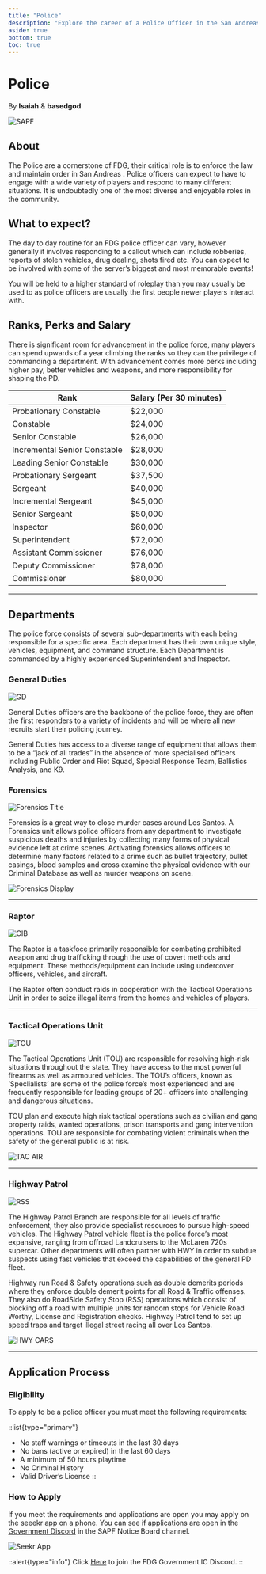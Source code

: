 ```yaml
---
title: "Police"
description: "Explore the career of a Police Officer in the San Andreas Police Force, understand the eligibility requires and learn how to apply!"
aside: true
bottom: true
toc: true
---
```


# Police

By **Isaiah** & **basedgod**

![SAPF](https://i.imgur.com/jp7MNSS.png)


## About
The Police are a cornerstone of FDG, their critical role is to enforce the law and maintain order in San Andreas . Police officers can expect to have to engage with a wide variety of players and respond to many different situations. It is undoubtedly one of the most diverse and enjoyable roles in the community.  

## What to expect? 
The day to day routine for an FDG police officer can vary, however generally it involves responding to a callout which can include robberies, reports of stolen vehicles, drug dealing, shots fired etc. You can expect to be involved with some of the server’s biggest and most memorable events!

You will be held to a higher standard of roleplay than you may usually be used to as police officers are usually the first people newer players interact with. 

## Ranks, Perks and Salary

There is significant room for advancement in the police force, many players can spend upwards of a year climbing the ranks so they can the privilege of commanding a department. With advancement comes more perks including higher pay, better vehicles and weapons, and more responsibility for shaping the PD. 

| **Rank** | **Salary (Per 30 minutes)**  |
|----------|------------------------------|
Probationary Constable | $22,000 
Constable | $24,000
Senior Constable | $26,000
Incremental Senior Constable | $28,000
Leading Senior Constable | $30,000
Probationary Sergeant | $37,500
Sergeant | $40,000
Incremental Sergeant |$45,000
Senior Sergeant | $50,000
Inspector | $60,000
Superintendent | $72,000
Assistant Commissioner | $76,000
Deputy Commissioner | $78,000
Commissioner | $80,000

---

## Departments
The police force consists of several sub-departments with each being responsible for a specific area. Each department has their own unique style, vehicles, equipment, and command structure. Each Department is commanded by a highly experienced Superintendent and Inspector.


### General Duties
![GD](https://i.imgur.com/Ry1Mi6y.png)

General Duties officers are the backbone of the police force, they are often the first responders to a variety of incidents and will be where all new recruits start their policing journey. 

General Duties has access to a diverse range of equipment that allows them to be a “jack of all trades” in the absence of more specialised officers including Public Order and Riot Squad, Special Response Team, Ballistics Analysis, and K9.


### Forensics
![Forensics Title](https://i.imgur.com/Rkp0urL.png)

Forensics is a great way to close murder cases around Los Santos. A Forensics unit allows police officers from any department to investigate suspicious deaths and injuries by collecting many forms of physical evidence left at crime scenes. Activating forensics allows officers to determine many factors related to a crime such as bullet trajectory, bullet casings, blood samples and cross examine the physical evidence with our Criminal Database as well as murder weapons on scene. 

![Forensics Display](https://i.imgur.com/XcKX76i.png)

---


### Raptor

![CIB](https://i.imgur.com/mJBBQMH.png)

The Raptor is a taskfoce primarily responsible for combating prohibited weapon and drug trafficking through the use of covert methods and equipment. These methods/equipment can include using undercover officers, vehicles, and aircraft.

The Raptor often conduct raids in cooperation with the Tactical Operations Unit in order to seize illegal items from the homes and vehicles of players. 

---


### Tactical Operations Unit

![TOU](https://i.imgur.com/Uh1AXWv.png)

The Tactical Operations Unit (TOU) are responsible for resolving high-risk situations throughout the state. They have access to the most powerful firearms as well as armoured vehicles. The TOU’s officers, known as ‘Speclialists’ are some of the police force’s most experienced and are frequently responsible for leading groups of 20+ officers into challenging and dangerous situations. 

TOU plan and execute high risk tactical operations such as civilian and gang property raids, wanted operations, prison transports and gang intervention operations. TOU are responsible for combating violent criminals when the safety of the general public is at risk.

![TAC AIR](https://i.imgur.com/d6a91FZ.png)

---


### Highway Patrol

![RSS](https://i.imgur.com/SalAOy5.png)

The Highway Patrol Branch are responsible for all levels of traffic enforcement, they also provide specialist resources to pursue high-speed vehicles. The Highway Patrol vehicle fleet is the police force’s most expansive, ranging from offroad Landcruisers to the McLaren 720s supercar. Other departments will often partner with HWY in order to subdue suspects using fast vehicles that exceed the capabilities of the general PD fleet. 

Highway run Road & Safety operations such as double demerits periods where they enforce double demerit points for all Road & Traffic offenses. They also do RoadSide Safety Stop (RSS) operations which consist of blocking off a road with multiple units for random stops for Vehicle Road Worthy, License and Registration checks. Highway Patrol tend to set up speed traps and target illegal street racing all over Los Santos.

![HWY CARS](https://i.imgur.com/lcsESNI.png)

---


## Application Process


### Eligibility
To apply to be a police officer you must meet the following requirements:

::list{type="primary"}
- No staff warnings or timeouts in the last 30 days
- No bans (active or expired) in the last 60 days
- A minimum of 50 hours playtime
- No Criminal History
- Valid Driver’s License
::

### How to Apply

If you meet the requirements and applications are open you may apply on the seeekr app on a phone. You can see if applications are open in the [Government Discord](https://discord.com/invite/UMfASun3A4) in the SAPF Notice Board channel.

![Seekr App](https://i.imgur.com/kvUT7cP.png)

::alert{type="info"}
Click [Here](https://discord.com/invite/UMfASun3A4) to join the FDG Government IC Discord.
::
